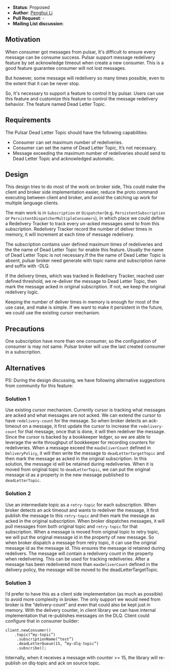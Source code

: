 - **Status**: Proposed
- **Author**: [Penghui Li](https://github.com/codelipenghui)
- **Pull Request**: -
- **Mailing List discussion**: 

## Motivation

When consumer got messages from pulsar, It's difficult to ensure every message can be consume success. Pulsar support message redelivery feature by set acknowledge timeout when create a new consumer. This is a good feature guarantee consumer will not lost messages. 

But however, some message will redelivery so many times possible, even to the extent that it can be never stop.

So, It's necessary to support a feature to control it by pulsar. Users can use this feature and customize this feature to control the message redelivery behavior. The feature named Dead Letter Topic.

## Requirements

The Pulsar Dead Letter Topic should have the following capabilities:
- Consumer can set maximum number of redeliveries.
- Consumer can set the name of Dead Letter Topic, It’s not necessary.
- Message exceeding the maximum number of redeliveries should send to Dead Letter Topic and acknowledged automatic.

## Design

This design tries to do most of the work on broker side, This could make the client and broker side implementation easier, reduce the proto command executing between client and broker, and avoid the catching up work for multiple language clients. 
 
The main work is in `Subscription` or `Dispatcher`(e.g. `PersistentSubscription` or `PersistentDispatcherMultipleConsumers`), in which place we could define  a Redelivery Tracker to track every un-acked messages send to from this subscription. Redelivery Tracker record the number of deliver times in memory, it will increment at each time of message redelivery.

The subscription contains user defined maximum times of redeliveries and the the name of Dead Letter Topic for enable this feature. Usually the name of Dead Letter Topic is not necessary.If the the name of Dead Letter Topic is absent, pulsar broker need generate with topic name and subscription name and suffix with -DLQ.

If the delivery times, which was tracked in Redelivery Tracker, reached user defined threshold, we re-deliver the message to Dead Letter Topic, then mark the message acked in original subscription. If not, we keep the original redelivery logic.

 Keeping the number of deliver times in memory is enough for most of the use case, and make is simple. If we want to make it persistent in the future, we could use the existing cursor mechanism.

## Precautions
One subscription have more than one consumer, so the configuration of consumer is may not same. Pulsar broker will use the last created consumer in a subscription.

## Alternatives

PS: During the design discussing, we have following alternative suggestions from community for this feature:

### Solution 1

Use existing cursor mechanism. Currently cursor is tracking what messages are acked and what messages are not acked. We can extend the cursor to have `redelivery-count` for the message. So when broker detects an ack-timeout on a message, it first update the cursor to increase the `redelivery-count` for that message, once that is done, it will then redeliver the message. Since the cursor is backed by a bookkeeper ledger, so we are able to leverage the write throughput of bookkeeper for recording counters for redeliveries.
When a message exceed the `maxDeliverCount` defined in `DeliveryPolicy`, it will then write the message to `deadLetterTargetTopic` and then mark the message as acked in the original subscription.
In this solution, the message id will be retained during redeliveries. When it is moved from original topic to `deadLetterTopic`, we can put the original message id as a property in the new message published to `deadLetterTopic`.

### Solution 2

Use an intermediate topic as a `retry-topic` for each subscription. When broker detects an ack timeout and wants to redeliver the message, it first publish the message to this `retry-topic` and then mark the message as acked in the original subscription.
When broker dispatches messages, it will pull messages from both original topic and `retry-topic` for that subscription.
When a message is moved from original topic to retry topic, we will put the original message id in the property of new message. So when broker dispatch a message from retry topic, it can use the original message id as the message id. This ensures the message id retained during redelivers.
The message will contain a redelivery count in the property when redelivering. This can be used for tracking redeliveries. After a message has been redelivered more than `maxDeliverCount` defined in the delivery policy, the message will be moved to the deadLetterTargetTopic.

### Solution 3

I’d prefer to have this as a client side implementation (as much as possible) to avoid more complexity in broker.
The only support we would need from broker is the “delivery-count” and even that could also be kept just in memory.
With the delivery counter, in client library we can have internal implementation that re-publishes messages on the DLQ.
Client could configure that in consumer builder:
```
client.newConsumer()
    .topic(“my-topic”)
     .subscriptionName(“test”)
     .deadLetterQueue(15, “my-dlq-topic”)
     .subscribe();
```
Internally, when it receives a message with counter >= 15, the library will re-publish on dlq-topic and ack on source topic.
